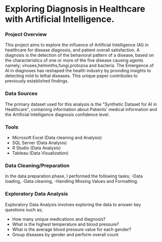 # Exploring Diagnosis in Healthcare with Artificial Intelligence.

### Project Overview

This project aims to explore the influence of Artificial Intelligence (AI) in healthcare for disease diagnosis, and patient overall satisfaction. A diagnosis is the detection of the behavioral pattern of a disease, based on the characteristics of one or more of the five disease causing agents namely; viruses,helminths,fungi,protozoa and bacteria. The Emergence of AI in diagnoses has reshaped the health industry by providing insights to detecting mild to lethal diseases. This unique paper contributes to previously established findings.



### Data Sources
The primary dataset used for this analysis is the "Synthetic Dataset for AI in Healthcare", containing information about Patients' medical information and the Artificial Intelligence diagnosis confidence level.



### Tools

- Microsoft Excel (Data cleaning and Analysis)
- SQL Server (Data Analysis) 
- R Studio   (Data Analysis)
- Tableau (Data Visualization)


### Data Cleaning/Preparation
In the data preparation phase, I performed the following tasks;
-Data loading, -Data cleaning, -Handling Missing Values and Formatting. 


### Exploratory Data Analysis
Exploratory Data Analysis involves exploring the data to answer key questions such as;
- How many unique medications and diagnosis?
- What is the highest temperature and blood pressure?
- What is the average blood pressure value for each gender?
- Group diseases by gender and perform overall count






















